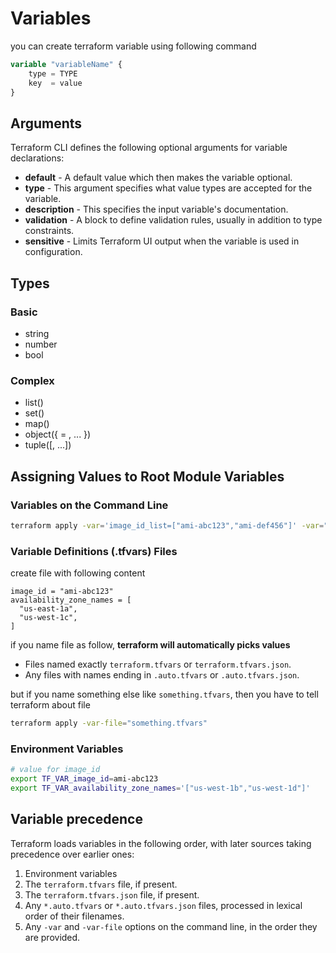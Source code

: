 # Variables

you can create terraform variable using following command

```tf
variable "variableName" {
	type = TYPE
	key  = value
}
```

## Arguments

Terraform CLI defines the following optional arguments for variable declarations:

- **default** - A default value which then makes the variable optional.
- **type** - This argument specifies what value types are accepted for the variable.
- **description** - This specifies the input variable's documentation.
- **validation** - A block to define validation rules, usually in addition to type constraints.
- **sensitive** - Limits Terraform UI output when the variable is used in configuration.

## Types

### Basic

- string
- number
- bool

### Complex

- list(<TYPE>)
- set(<TYPE>)
- map(<TYPE>)
- object({<ATTR NAME> = <TYPE>, ... })
- tuple([<TYPE>, ...]) 

## Assigning Values to Root Module Variables 

### Variables on the Command Line

```sh
terraform apply -var='image_id_list=["ami-abc123","ami-def456"]' -var="instance_type=t2.micro"
```

### Variable Definitions (.tfvars) Files

create file with following content

```
image_id = "ami-abc123"
availability_zone_names = [
  "us-east-1a",
  "us-west-1c",
]
```

if you name file as follow, **terraform will automatically picks values**
- Files named exactly `terraform.tfvars` or `terraform.tfvars.json`.
- Any files with names ending in `.auto.tfvars` or `.auto.tfvars.json`.

but if you name something else like `something.tfvars`, then you have to tell terraform about file

```sh
terraform apply -var-file="something.tfvars"
```

### Environment Variables 

```sh
# value for image_id
export TF_VAR_image_id=ami-abc123
export TF_VAR_availability_zone_names='["us-west-1b","us-west-1d"]'
```

## Variable precedence

Terraform loads variables in the following order, with later sources taking precedence over earlier ones:

1. Environment variables
2. The `terraform.tfvars` file, if present.
3. The `terraform.tfvars.json` file, if present.
4. Any `*.auto.tfvars` or `*.auto.tfvars.json` files, processed in lexical order of their filenames.
5. Any `-var` and `-var-file` options on the command line, in the order they are provided.

